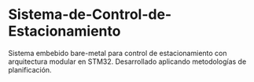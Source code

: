 # Sistema-de-Control-de-Estacionamiento
Sistema embebido bare-metal para control de estacionamiento con arquitectura modular en STM32. Desarrollado aplicando metodologías de planificación.

